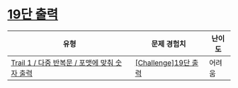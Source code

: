# [19단 출력](https://www.codetree.ai/trails/complete/curated-cards/challenge-nineteen-times-table)

|유형|문제 경험치|난이도|
|---|---|---|
|[Trail 1 / 다중 반복문 / 포맷에 맞춰 숫자 출력](https://www.codetree.ai/trail-info/novice-low/)|[[Challenge]19단 출력](https://www.codetree.ai/trails/complete/curated-cards/challenge-nineteen-times-table/)|어려움|

